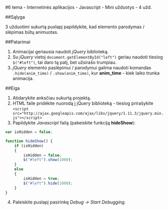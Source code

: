﻿#6 tema - Internetinės aplikacijos - Javascript - Mini užduotys - 4 užd.

##Sąlyga

3 užduotimi sukurtą puslapį papildykite, kad elemento parodymas / slėpimas būtų animuotas.

##Patarimai

1. Animacijai geriausia naudoti *jQuery* biblioteką.
2. Su *jQuery* vietoj `document.getElementById("left")` geriau naudoti tiesiog `$("#left")`, tai daro tą patį, bet užsirašo trumpiau.
3. *jQuery* elemento paslėpimui / parodymui galima naudoti komandas `.hide(anim_time)` / `.show(anim_time)`, kur **anim_time** - kiek laiko trunka animacija.

##Eiga

1. Atidarykite anksčiau sukurtą projektą.
2. HTML faile pridėkite nuorodą į jQuery biblioteką - tiesiog prirašykite `<script src="http://ajax.googleapis.com/ajax/libs/jquery/1.11.3/jquery.min.js"></script>`
3. Papildykite *Javascript* failą (pakeiskite funkciją **hideShow**):
```javascript
var isHidden = false;

function hideShow() {
	if (isHidden)
	{
		isHidden = false;
		$("#left").show(1000);        
	}
	else
	{
		isHidden = true;
		$("#left").hide(1000);
	}
}
```
4. Paleiskite puslapį pasirinkę *Debug -> Start Debugging*.